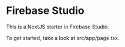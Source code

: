 # Firebase Studio

This is a NextJS starter in Firebase Studio.

To get started, take a look at src/app/page.tsx.





